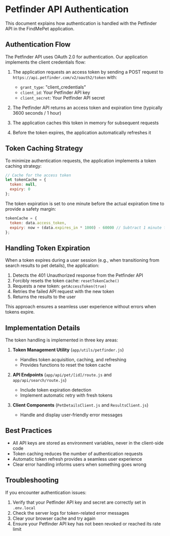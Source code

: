 # Petfinder API Authentication

This document explains how authentication is handled with the Petfinder API in the FindMePet application.

## Authentication Flow

The Petfinder API uses OAuth 2.0 for authentication. Our application implements the client credentials flow:

1. The application requests an access token by sending a POST request to `https://api.petfinder.com/v2/oauth2/token` with:
   - `grant_type`: "client_credentials"
   - `client_id`: Your Petfinder API key
   - `client_secret`: Your Petfinder API secret

2. The Petfinder API returns an access token and expiration time (typically 3600 seconds / 1 hour)

3. The application caches this token in memory for subsequent requests

4. Before the token expires, the application automatically refreshes it

## Token Caching Strategy

To minimize authentication requests, the application implements a token caching strategy:

```javascript
// Cache for the access token
let tokenCache = {
  token: null,
  expiry: 0
};
```

The token expiration is set to one minute before the actual expiration time to provide a safety margin:

```javascript
tokenCache = {
  token: data.access_token,
  expiry: now + (data.expires_in * 1000) - 60000 // Subtract 1 minute for safety
};
```

## Handling Token Expiration

When a token expires during a user session (e.g., when transitioning from search results to pet details), the application:

1. Detects the 401 Unauthorized response from the Petfinder API
2. Forcibly resets the token cache: `resetTokenCache()`
3. Requests a new token: `getAccessToken(true)`
4. Retries the failed API request with the new token
5. Returns the results to the user

This approach ensures a seamless user experience without errors when tokens expire.

## Implementation Details

The token handling is implemented in three key areas:

1. **Token Management Utility** (`app/utils/petfinder.js`)
   - Handles token acquisition, caching, and refreshing
   - Provides functions to reset the token cache

2. **API Endpoints** (`app/api/pet/[id]/route.js` and `app/api/search/route.js`)
   - Include token expiration detection
   - Implement automatic retry with fresh tokens

3. **Client Components** (`PetDetailsClient.js` and `ResultsClient.js`)
   - Handle and display user-friendly error messages

## Best Practices

- All API keys are stored as environment variables, never in the client-side code
- Token caching reduces the number of authentication requests
- Automatic token refresh provides a seamless user experience
- Clear error handling informs users when something goes wrong

## Troubleshooting

If you encounter authentication issues:

1. Verify that your Petfinder API key and secret are correctly set in `.env.local`
2. Check the server logs for token-related error messages
3. Clear your browser cache and try again
4. Ensure your Petfinder API key has not been revoked or reached its rate limit
